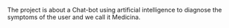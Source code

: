 The project is about a Chat-bot using artificial intelligence to diagnose the symptoms of the user and we call it Medicina. 

